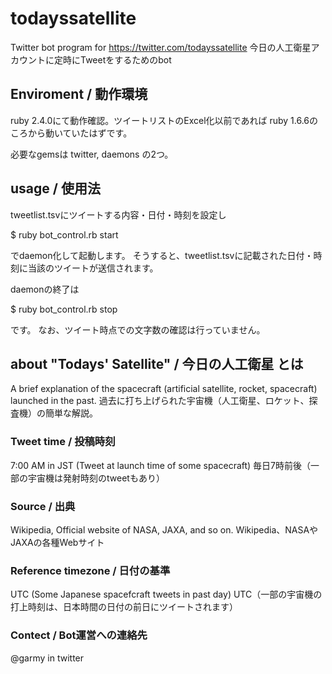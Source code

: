 # todayssatellite

Twitter bot program for https://twitter.com/todayssatellite
今日の人工衛星アカウントに定時にTweetをするためのbot

## Enviroment / 動作環境

ruby 2.4.0にて動作確認。ツイートリストのExcel化以前であれば ruby 1.6.6のころから動いていたはずです。

必要なgemsは twitter, daemons の2つ。

## usage / 使用法

tweetlist.tsvにツイートする内容・日付・時刻を設定し

$ ruby bot_control.rb start

でdaemon化して起動します。
そうすると、tweetlist.tsvに記載された日付・時刻に当該のツイートが送信されます。

daemonの終了は

$ ruby bot_control.rb stop

です。
なお、ツイート時点での文字数の確認は行っていません。

## about "Todays' Satellite" / 今日の人工衛星 とは

A brief explanation of the spacecraft (artificial satellite, rocket, spacecraft) launched in the past.
過去に打ち上げられた宇宙機（人工衛星、ロケット、探査機）の簡単な解説。

### Tweet time / 投稿時刻

7:00 AM in JST (Tweet at launch time of some spacecraft)
毎日7時前後（一部の宇宙機は発射時刻のtweetもあり）

### Source / 出典

Wikipedia, Official website of NASA, JAXA, and so on.
Wikipedia、NASAやJAXAの各種Webサイト

### Reference timezone / 日付の基準

UTC (Some Japanese spacefcraft tweets in past day)
UTC（一部の宇宙機の打上時刻は、日本時間の日付の前日にツイートされます）

### Contect / Bot運営への連絡先

@garmy in twitter
